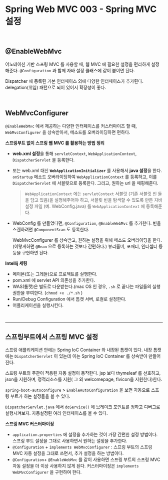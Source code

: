 # Spring Web MVC 003 - Spring MVC 설정

<br />

## @EnableWebMvc

어노테이션 기반 스프링 MVC 를 사용할 때, 웹 MVC 에 필요한 설정을 편리하게 설정해준다. `@Configuration` 과 함께 자바 설정 클래스에 같이 붙이면 된다.

Dispatcher 에 등록된 기본 인터페이스 외에 다양한 인터페이스가 추가된다. delegation(위임) 패턴으로 되어 있어서 확장성이 좋다.



<br />

## WebMvcConfigurer

`@EnableWebMvc` 에서 제공하는 다양한 인터페이스를 커스터마이즈 할 때, `WebMvcConfigurer` 을 상속받아서, 메소드를 오버라이딩하면 편하다.



**스프링부트 없이 스프링 웹 MVC 를 활용하는 방법 정리**

* **web.xml 설정**을 통해 `servletContext`, `WebApplicationContext`, `DispatcherServlet` 을 등록한다.

* 또는 web.xml 대신 **`WebApplicationInitializer`** 를 사용해서 **java 설정**을 한다. `onStartup`  메소드 오버라이딩하여 `WebApplicationContext` 를 등록하고,  이를 `DispatcherServlet` 에 서블릿으로 등록한다. 그리고, 원하는 url 을 매핑해준다.

  > `WebApplicationContext` 에는 `servletContext` 서블릿 (기존 서블릿 빈 들을 담고 있음)을 설정해주어야 하고, 서블릿 빈을 탐색할 수 있도록 만든 자바 설정 파일 (예. WebConfig.java) 를 `WebApplicationContext` 에 등록해준다.

* WebConfig 를 만들었다면, `@Configuration`, `@EnableWebMvc` 를 추가한다. 빈을 스캔하려면 `@ComponentScan` 도 등록한다.

   WebMvcConfigurer 를 상속받고, 원하는 설정을 위해 메소드 오버라이딩을 한다. (이렇게하면 `@Bean` 으로 등록하는 것보다 간편하다.) 뷰리졸버, 포매터, 인터셉터 등등을 구현하면 된다.



**Intellij 세팅**

* 메이븐(또는 그레들)으로 프로젝트를 실행한다.
* pom.xml 에 servlet API 의존성을 추가한다.
* WAS(톰캣)은 별도로 다운받는다.(mac OS 인 경우, `.sh` 로 끝나는 파일들의 실행권한을 부여한다. (`chmod +x ./*.sh` )
* Run/Debug Configuration 에서 톰캣 서버, 로컬로 설정한다.
* 어플리케이션을 실행시킨다.



<br />

---

## 스프링부트에서 스프링 MVC 설정



스프링 애플리케이션 안에는 Spring IoC Container 와 내장된 톰캣이 있다. 내장 톰캣에는 `DispatcherServlet` 이 있는데 이는 Spring IoC Container  를 상속받아 만들어진다.

스프링 부트의 주관이 적용된 자동 설정이 동작한다. jsp 보다 thymeleaf 를 선호하고, json을 지원하며, 정적리소스를 지원( 그 외 welcomepage, fivicon을 지원한다)한다. 

`spring-boot-autoconfigure` > `EnableAutoConfiguration` 을 보면 자동으로 스프링 부트가 하는 설정들을 볼 수 있다.

`DispatcherServlet.java`  에서 `doService()` 에 브레이크 포인트를 정하고 디버그로 실행시켜보자. 자동설정된 여러 인터페이스를 볼 수 있다. 



**스프링 MVC 커스터마이징**

* `application.properties` 에 설정을 추가하는 것이 가장 간편한 설정 방법이다. 스프링 부트 설정을 그대로 사용하면서 원하는 설정을 추가한다.
* `@Configuration` + `implements WebMvcConfigurer` : 스프링 부트의 스프링 MVC 자동 설정을 그대로 쓰면서, 추가 설정을 하는 방법이다.
* `@Configuration`+ `@EnableWebMvc` 를 같이 사용하면 스프링 부트의 스프링 MVC 자동 설정을 더 이상 사용하지 않게 된다. 커스터마이징은 `implements WebMvcConfigurer` 을 구현하여 한다.







